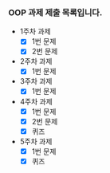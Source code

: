 ### OOP 과제 제출 목록입니다.

- 1주차 과제
    - [x] 1번 문제
    - [x] 2번 문제
- 2주차 과제
    - [x] 1번 문제
- 3주차 과제
    - [x] 1번 문제
- 4주차 과제
    - [x] 1번 문제
    - [x] 2번 문제
    - [x] 퀴즈
- 5주차 과제
    - [x] 1번 문제
    - [x] 퀴즈